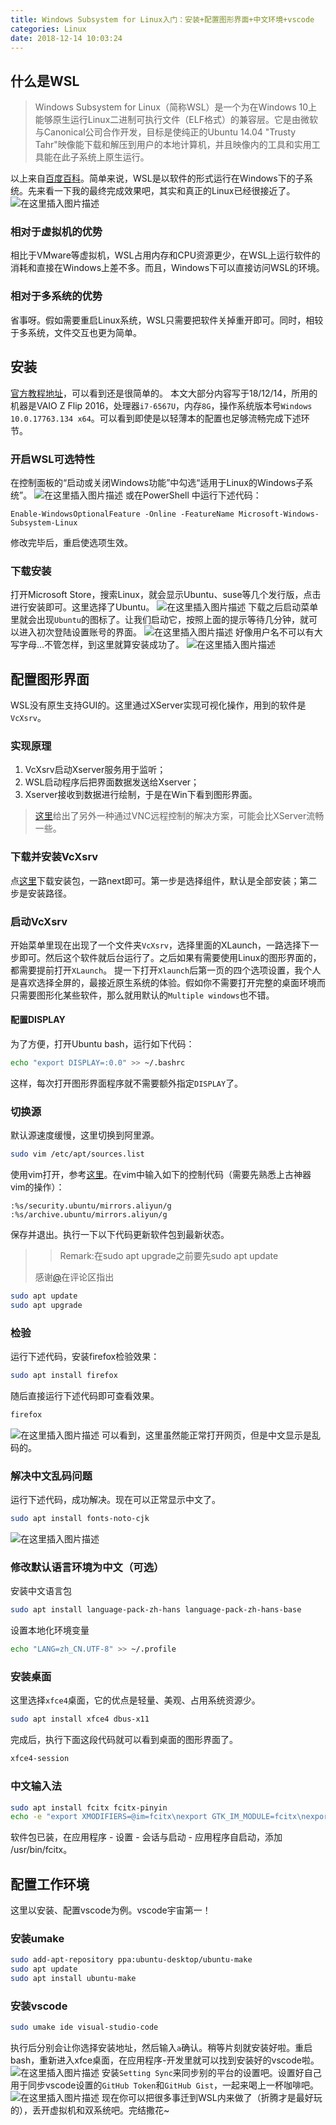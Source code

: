 ```yaml
---
title: Windows Subsystem for Linux入门：安装+配置图形界面+中文环境+vscode
categories: Linux
date: 2018-12-14 10:03:24
---
```

## 什么是WSL
> Windows Subsystem for Linux（简称WSL）是一个为在Windows 10上能够原生运行Linux二进制可执行文件（ELF格式）的兼容层。它是由微软与Canonical公司合作开发，目标是使纯正的Ubuntu 14.04 "Trusty Tahr"映像能下载和解压到用户的本地计算机，并且映像内的工具和实用工具能在此子系统上原生运行。

以上来自[百度百科](https://baike.baidu.com/item/wsl/20359185)。简单来说，WSL是以软件的形式运行在Windows下的子系统。先来看一下我的最终完成效果吧，其实和真正的Linux已经很接近了。
![在这里插入图片描述](https://img-blog.csdnimg.cn/20181218203231223.png?x-oss-process=image/watermark,type_ZmFuZ3poZW5naGVpdGk,shadow_10,text_aHR0cHM6Ly9ibG9nLmNzZG4ubmV0L3dfd2VpbGFu,size_16,color_FFFFFF,t_70)
### 相对于虚拟机的优势
相比于VMware等虚拟机，WSL占用内存和CPU资源更少，在WSL上运行软件的消耗和直接在Windows上差不多。而且，Windows下可以直接访问WSL的环境。
### 相对于多系统的优势
省事呀。假如需要重启Linux系统，WSL只需要把软件关掉重开即可。同时，相较于多系统，文件交互也更为简单。
## 安装
[官方教程地址](https://docs.microsoft.com/zh-cn/windows/wsl/install-win10)，可以看到还是很简单的。
本文大部分内容写于18/12/14，所用的机器是VAIO Z Flip 2016，处理器`i7-6567U`，内存`8G`，操作系统版本号`Windows 10.0.17763.134 x64`。可以看到即使是以轻薄本的配置也足够流畅完成下述环节。
### 开启WSL可选特性
在控制面板的“启动或关闭Windows功能”中勾选“适用于Linux的Windows子系统”。
![在这里插入图片描述](https://img-blog.csdnimg.cn/20181218203424384.png?x-oss-process=image/watermark,type_ZmFuZ3poZW5naGVpdGk,shadow_10,text_aHR0cHM6Ly9ibG9nLmNzZG4ubmV0L3dfd2VpbGFu,size_16,color_FFFFFF,t_70)
或在PowerShell 中运行下述代码：
```
Enable-WindowsOptionalFeature -Online -FeatureName Microsoft-Windows-Subsystem-Linux
```
修改完毕后，重启使选项生效。
### 下载安装
打开Microsoft Store，搜索Linux，就会显示Ubuntu、suse等几个发行版，点击进行安装即可。这里选择了Ubuntu。
![在这里插入图片描述](https://img-blog.csdnimg.cn/2018121422035178.png?x-oss-process=image/watermark,type_ZmFuZ3poZW5naGVpdGk,shadow_10,text_aHR0cHM6Ly9ibG9nLmNzZG4ubmV0L3dfd2VpbGFu,size_16,color_FFFFFF,t_70)
下载之后启动菜单里就会出现`Ubuntu`的图标了。让我们启动它，按照上面的提示等待几分钟，就可以进入初次登陆设置账号的界面。
![在这里插入图片描述](https://img-blog.csdnimg.cn/20181214221338639.png?x-oss-process=image/watermark,type_ZmFuZ3poZW5naGVpdGk,shadow_10,text_aHR0cHM6Ly9ibG9nLmNzZG4ubmV0L3dfd2VpbGFu,size_16,color_FFFFFF,t_70)
好像用户名不可以有大写字母…不管怎样，到这里就算安装成功了。
![在这里插入图片描述](https://img-blog.csdnimg.cn/20181214221625882.png?x-oss-process=image/watermark,type_ZmFuZ3poZW5naGVpdGk,shadow_10,text_aHR0cHM6Ly9ibG9nLmNzZG4ubmV0L3dfd2VpbGFu,size_16,color_FFFFFF,t_70)
## 配置图形界面
WSL没有原生支持GUI的。这里通过XServer实现可视化操作，用到的软件是`VcXsrv`。
### 实现原理
1. VcXsrv启动Xserver服务用于监听；
2. WSL启动程序后把界面数据发送给Xserver；
3. Xserver接收到数据进行绘制，于是在Win下看到图形界面。

> [这里](https://www.jianshu.com/p/bc38ed12da1d)给出了另外一种通过VNC远程控制的解决方案，可能会比XServer流畅一些。

### 下载并安装VcXsrv
点[这里](https://sourceforge.net/projects/vcxsrv/)下载安装包，一路next即可。第一步是选择组件，默认是全部安装；第二步是安装路径。
### 启动VcXsrv
开始菜单里现在出现了一个文件夹`VcXsrv`，选择里面的XLaunch，一路选择下一步即可。然后这个软件就后台运行了。之后如果有需要使用Linux的图形界面的，都需要提前打开`XLaunch`。
提一下打开`Xlaunch`后第一页的四个选项设置，我个人是喜欢选择全屏的，最接近原生系统的体验。假如你不需要打开完整的桌面环境而只需要图形化某些软件，那么就用默认的`Multiple windows`也不错。
#### 配置DISPLAY
为了方便，打开Ubuntu bash，运行如下代码：
```bash
echo "export DISPLAY=:0.0" >> ~/.bashrc
```
这样，每次打开图形界面程序就不需要额外指定`DISPLAY`了。
### 切换源
默认源速度缓慢，这里切换到阿里源。
```bash
sudo vim /etc/apt/sources.list
```
使用vim打开，参考[这里](https://www.sunzhongwei.com/mip/modify-the-wsl-ubuntu-1804-default-source-for-ali-cloud-images)。在vim中输入如下的控制代码（需要先熟悉上古神器vim的操作）：
```
:%s/security.ubuntu/mirrors.aliyun/g
:%s/archive.ubuntu/mirrors.aliyun/g
```
保存并退出。执行一下以下代码更新软件包到最新状态。
> > Remark:在sudo apt upgrade之前要先sudo apt update
>
> 感谢[@](https://wu-kan.github.io/posts/Windows-Subsystem-for-Linux#5c5079d2303f394f828dd8e0)在评论区指出

```bash
sudo apt update
sudo apt upgrade
```
### 检验
运行下述代码，安装firefox检验效果：
```bash
sudo apt install firefox
```
随后直接运行下述代码即可查看效果。
```bash
firefox
```
![在这里插入图片描述](https://img-blog.csdnimg.cn/20181214233644821.png?x-oss-process=image/watermark,type_ZmFuZ3poZW5naGVpdGk,shadow_10,text_aHR0cHM6Ly9ibG9nLmNzZG4ubmV0L3dfd2VpbGFu,size_16,color_FFFFFF,t_70)
可以看到，这里虽然能正常打开网页，但是中文显示是乱码的。
### 解决中文乱码问题
运行下述代码，成功解决。现在可以正常显示中文了。
```bash
sudo apt install fonts-noto-cjk
```
![在这里插入图片描述](https://img-blog.csdnimg.cn/20181214234336742.png?x-oss-process=image/watermark,type_ZmFuZ3poZW5naGVpdGk,shadow_10,text_aHR0cHM6Ly9ibG9nLmNzZG4ubmV0L3dfd2VpbGFu,size_16,color_FFFFFF,t_70)
### 修改默认语言环境为中文（可选）
安装中文语言包
```bash
sudo apt install language-pack-zh-hans language-pack-zh-hans-base
```
设置本地化环境变量
```bash
echo "LANG=zh_CN.UTF-8" >> ~/.profile
```
### 安装桌面
这里选择`xfce4`桌面，它的优点是轻量、美观、占用系统资源少。
```bash
sudo apt install xfce4 dbus-x11
```
完成后，执行下面这段代码就可以看到桌面的图形界面了。
```bash
xfce4-session
```
### 中文输入法
```bash
sudo apt install fcitx fcitx-pinyin
echo -e "export XMODIFIERS=@im=fcitx\nexport GTK_IM_MODULE=fcitx\nexport QT_IM_MODULE=fcitx\n" >> .profile
```
软件包已装，在应用程序 - 设置 - 会话与启动 - 应用程序自启动，添加 /usr/bin/fcitx。
## 配置工作环境
这里以安装、配置vscode为例。vscode宇宙第一！
### 安装umake
```bash
sudo add-apt-repository ppa:ubuntu-desktop/ubuntu-make
sudo apt update
sudo apt install ubuntu-make
```
### 安装vscode
```bash
sudo umake ide visual-studio-code
```
执行后分别会让你选择安装地址，然后输入`a`确认。稍等片刻就安装好啦。重启bash，重新进入xfce桌面，在应用程序-开发里就可以找到安装好的vscode啦。
![在这里插入图片描述](https://img-blog.csdnimg.cn/2018121620270074.png?x-oss-process=image/watermark,type_ZmFuZ3poZW5naGVpdGk,shadow_10,text_aHR0cHM6Ly9ibG9nLmNzZG4ubmV0L3dfd2VpbGFu,size_16,color_FFFFFF,t_70)
安装`Setting Sync`来同步别的平台的设置吧。设置好自己用于同步vscode设置的`GitHub Token`和`GitHub Gist`，一起来喝上一杯咖啡吧。
![在这里插入图片描述](https://img-blog.csdnimg.cn/20181216210840448.png?x-oss-process=image/watermark,type_ZmFuZ3poZW5naGVpdGk,shadow_10,text_aHR0cHM6Ly9ibG9nLmNzZG4ubmV0L3dfd2VpbGFu,size_16,color_FFFFFF,t_70)
现在你可以把很多事迁到WSL内来做了（折腾才是最好玩的），丢开虚拟机和双系统吧。完结撒花~
